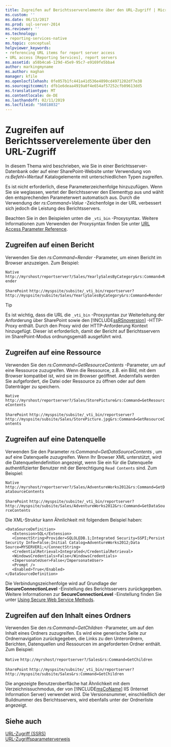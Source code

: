 ```yaml
---
title: Zugreifen auf Berichtsserverelemente über den URL-Zugriff | Microsoft-Dokumentation
ms.custom: ''
ms.date: 06/13/2017
ms.prod: sql-server-2014
ms.reviewer: ''
ms.technology:
- reporting-services-native
ms.topic: conceptual
helpviewer_keywords:
- referencing URL items for report server access
- URL access [Reporting Services], report servers
ms.assetid: a58b4ca6-129d-45e9-95c7-e9169fe5bba4
author: markingmyname
ms.author: maghan
manager: kfile
ms.openlocfilehash: 0fe057b1fc441a41d536e4890cd4971202df7e38
ms.sourcegitcommit: dfb1e6deaa4919a0f4e654af57252cfb09613dd5
ms.translationtype: MT
ms.contentlocale: de-DE
ms.lasthandoff: 02/11/2019
ms.locfileid: "56018032"
---
```

# <a name="access-report-server-items-using-url-access"></a>Zugreifen auf Berichtsserverelemente über den URL-Zugriff
  In diesem Thema wird beschrieben, wie Sie in einer Berichtsserver-Datenbank oder auf einer SharePoint-Website unter Verwendung von *rs:Befehl*=*Wert*auf Katalogelemente mit unterschiedlichen Typen zugreifen.  
  
 Es ist nicht erforderlich, diese Parameterzeichenfolge hinzuzufügen. Wenn Sie sie weglassen, wertet der Berichtsserver den Elementtyp aus und wählt den entsprechenden Parameterwert automatisch aus. Durch die Verwendung der *rs:Command*=*Value* -Zeichenfolge in der URL verbessert sich jedoch die Leistung des Berichtsservers.  
  
 Beachten Sie in den Beispielen unten die `_vti_bin` -Proxysyntax. Weitere Informationen zum Verwenden der Proxysyntax finden Sie unter [URL Access Parameter Reference](url-access-parameter-reference.md).  
  
## <a name="access-a-report"></a>Zugreifen auf einen Bericht  
 Verwenden Sie den *rs:Command*=*Render* -Parameter, um einen Bericht im Browser anzuzeigen. Zum Beispiel:  
  
 `Native` `http://myrshost/reportserver?/Sales/YearlySalesByCategory&rs:Command=Render`  
  
 `SharePoint` `http://myspsite/subsite/_vti_bin/reportserver? http://myspsite/subsite/Sales/YearlySalesByCategory&rs:Command=Render`  
  
> [!TIP]  
>  Es ist wichtig, dass die URL die `_vti_bin` -Proxysyntax zur Weiterleitung der Anforderung über SharePoint sowie den [!INCLUDE[ssRSnoversion](../includes/ssrsnoversion-md.md)] -HTTP-Proxy enthält. Durch den Proxy wird der HTTP-Anforderung Kontext hinzugefügt. Dieser ist erforderlich, damit der Bericht auf Berichtsservern im SharePoint-Modus ordnungsgemäß ausgeführt wird.  
  
## <a name="access-a-resource"></a>Zugreifen auf eine Ressource  
 Verwenden Sie den *rs:Command*=*GetResourceContents* -Parameter, um auf eine Ressource zuzugreifen. Wenn die Ressource, z.B. ein Bild, mit dem Browser kompatibel ist, wird sie im Browser geöffnet. Andernfalls werden Sie aufgefordert, die Datei oder Ressource zu öffnen oder auf dem Datenträger zu speichern.  
  
 `Native` `http://myrshost/reportserver?/Sales/StorePicture&rs:Command=GetResourceContents`  
  
 `SharePoint` `http://myspsite/subsite/_vti_bin/reportserver? http://myspsite/subsite/Sales/StorePicture.jpg&rs:Command=GetResourceContents`  
  
## <a name="access-a-data-source"></a>Zugreifen auf eine Datenquelle  
 Verwenden Sie den Parameter *rs:Command*=*GetDataSourceContents* , um auf eine Datenquelle zuzugreifen. Wenn Ihr Browser XML unterstützt, wird die Datenquellendefinition angezeigt, wenn Sie ein für die Datenquelle authentifizierter Benutzer mit der Berechtigung `Read Contents` sind. Zum Beispiel:  
  
 `Native` `http://myrshost/reportserver?/Sales/AdventureWorks2012&rs:Command=GetDataSourceContents`  
  
 `SharePoint` `http://myspsite/subsite/_vti_bin/reportserver? http://myspsite/subsite/Sales/AdventureWorks2012&rs:Command=GetDataSourceContents`  
  
 Die XML-Struktur kann Ähnlichkeit mit folgendem Beispiel haben:  
  
```  
<DataSourceDefinition>  
   <Extension>SQL</Extension>  
   <ConnectString>Provider=SQLOLEDB.1;Integrated Security=SSPI;Persist Security Info=False;Initial Catalog=AdventureWorks2012;Data Source=MYSERVER1;</ConnectString>  
   <CredentialRetrieval>Integrated</CredentialRetrieval>  
   <WindowsCredentials>False</WindowsCredentials>  
   <ImpersonateUser>False</ImpersonateUser>  
   <Prompt />  
   <Enabled>True</Enabled>  
</DataSourceDefinition>  
```  
  
 Die Verbindungszeichenfolge wird auf Grundlage der **SecureConnectionLevel** -Einstellung des Berichtsservers zurückgegeben. Weitere Informationen zur **SecureConnectionLevel** -Einstellung finden Sie unter [Using Secure Web Service Methods](report-server-web-service/net-framework/using-secure-web-service-methods.md).  
  
## <a name="access-the-contents-of-a-folder"></a>Zugreifen auf den Inhalt eines Ordners  
 Verwenden Sie den *rs:Command*=*GetChildren* -Parameter, um auf den Inhalt eines Ordners zuzugreifen. Es wird eine generische Seite zur Ordnernavigation zurückgegeben, die Links zu den Unterordnern, Berichten, Datenquellen und Ressourcen im angeforderten Ordner enthält. Zum Beispiel:  
  
 `Native` `http://myrshost/reportserver?/Sales&rs:Command=GetChildren`  
  
 `SharePoint` `http://myspsite/subsite/_vti_bin/reportserver? http://myspsite/subsite/Sales&rs:Command=GetChildren`  
  
 Die angezeigte Benutzeroberfläche hat Ähnlichkeit mit dem Verzeichnissuchmodus, der von [!INCLUDE[msCoName](../includes/msconame-md.md)] IIS (Internet Information Server) verwendet wird. Die Versionsnummer, einschließlich der Buildnummer des Berichtsservers, wird ebenfalls unter der Ordnerliste angezeigt.  
  
## <a name="see-also"></a>Siehe auch  
 [URL-Zugriff &#40;SSRS&#41;](url-access-ssrs.md)   
 [URL-Zugriffsparameterverweis](url-access-parameter-reference.md)  
  
  

